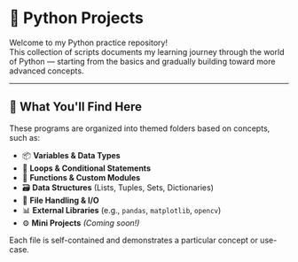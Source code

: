 # 🐍 Python Projects

Welcome to my Python practice repository!  
This collection of scripts documents my learning journey through the world of Python — starting from the basics and gradually building toward more advanced concepts.

---

## 🚀 What You'll Find Here

These programs are organized into themed folders based on concepts, such as:

- 📦 **Variables & Data Types**
- 🔁 **Loops & Conditional Statements**
- 🧮 **Functions & Custom Modules**
- 🗃️ **Data Structures** (Lists, Tuples, Sets, Dictionaries)
- 📂 **File Handling & I/O**
- 📊 **External Libraries** (e.g., `pandas`, `matplotlib`, `opencv`)
- ⚙️ **Mini Projects** *(Coming soon!)*

Each file is self-contained and demonstrates a particular concept or use-case.


